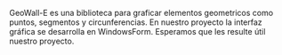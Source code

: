 GeoWall-E es una biblioteca para graficar elementos geometricos como puntos, segmentos y circunferencias. En nuestro proyecto la interfaz gráfica se desarrolla en WindowsForm. Esperamos que les resulte útil nuestro proyecto.
